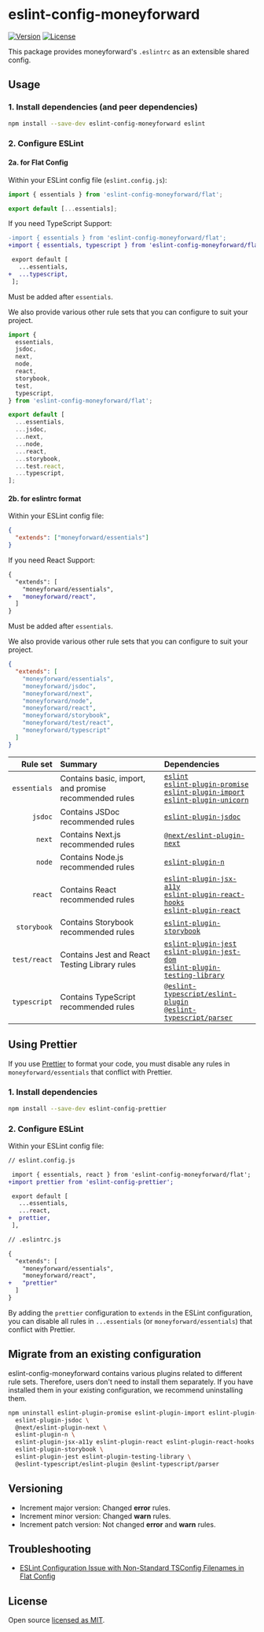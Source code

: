 # eslint-config-moneyforward

[![Version](https://img.shields.io/npm/v/eslint-config-moneyforward.svg?style=flat-square)](https://www.npmjs.com/package/eslint-config-moneyforward?activeTab=versions)
[![License](https://img.shields.io/github/license/moneyforward/frontend-tools.svg?style=flat-square)](https://github.com/moneyforward/frontend-tools/blob/main/packages/eslint-config/LICENSE)

This package provides moneyforward's `.eslintrc` as an extensible shared config.

## Usage

### 1. Install dependencies (and peer dependencies)

```bash
npm install --save-dev eslint-config-moneyforward eslint
```

### 2. Configure ESLint

#### 2a. for Flat Config

Within your ESLint config file (`eslint.config.js`):

```js
import { essentials } from 'eslint-config-moneyforward/flat';

export default [...essentials];
```

If you need TypeScript Support:

```diff
-import { essentials } from 'eslint-config-moneyforward/flat';
+import { essentials, typescript } from 'eslint-config-moneyforward/flat';

 export default [
   ...essentials,
+  ...typescript,
 ];
```

Must be added after `essentials`.

We also provide various other rule sets that you can configure to suit your project.

```js
import {
  essentials,
  jsdoc,
  next,
  node,
  react,
  storybook,
  test,
  typescript,
} from 'eslint-config-moneyforward/flat';

export default [
  ...essentials,
  ...jsdoc,
  ...next,
  ...node,
  ...react,
  ...storybook,
  ...test.react,
  ...typescript,
];
```

#### 2b. for eslintrc format

Within your ESLint config file:

```json
{
  "extends": ["moneyforward/essentials"]
}
```

If you need React Support:

```diff
{
  "extends": [
    "moneyforward/essentials",
+   "moneyforward/react",
  ]
}
```

Must be added after `essentials`.

We also provide various other rule sets that you can configure to suit your project.

```json
{
  "extends": [
    "moneyforward/essentials",
    "moneyforward/jsdoc",
    "moneyforward/next",
    "moneyforward/node",
    "moneyforward/react",
    "moneyforward/storybook",
    "moneyforward/test/react",
    "moneyforward/typescript"
  ]
}
```

|     Rule set | Summary                                               | Dependencies                                                                                                                                                                                                                                                                                     |
| -----------: | :---------------------------------------------------- | :----------------------------------------------------------------------------------------------------------------------------------------------------------------------------------------------------------------------------------------------------------------------------------------------- |
| `essentials` | Contains basic, import, and promise recommended rules | [`eslint`](https://eslint.org/) <br> [`eslint-plugin-promise`](https://github.com/eslint-community/eslint-plugin-promise) <br> [`eslint-plugin-import`](https://github.com/import-js/eslint-plugin-import) <br> [`eslint-plugin-unicorn`](https://github.com/sindresorhus/eslint-plugin-unicorn) |
|      `jsdoc` | Contains JSDoc recommended rules                      | [`eslint-plugin-jsdoc`](https://github.com/gajus/eslint-plugin-jsdoc)                                                                                                                                                                                                                            |
|       `next` | Contains Next.js recommended rules                    | [`@next/eslint-plugin-next`](https://github.com/vercel/next.js/tree/canary/packages/eslint-plugin-next)                                                                                                                                                                                          |
|       `node` | Contains Node.js recommended rules                    | [`eslint-plugin-n`](https://github.com/eslint-community/eslint-plugin-n)                                                                                                                                                                                                                         |
|      `react` | Contains React recommended rules                      | [`eslint-plugin-jsx-a11y`](https://github.com/jsx-eslint/eslint-plugin-jsx-a11y) <br> [`eslint-plugin-react-hooks`](https://github.com/facebook/react/tree/main/packages/eslint-plugin-react-hooks) <br> [`eslint-plugin-react`](https://github.com/jsx-eslint/eslint-plugin-react)              |
|  `storybook` | Contains Storybook recommended rules                  | [`eslint-plugin-storybook`](https://github.com/storybookjs/storybook/tree/next/code/lib/eslint-plugin)                                                                                                                                                                                           |
| `test/react` | Contains Jest and React Testing Library rules         | [`eslint-plugin-jest`](https://github.com/jest-community/eslint-plugin-jest) <br> [`eslint-plugin-jest-dom`](https://github.com/testing-library/eslint-plugin-jest-dom) <br> [`eslint-plugin-testing-library`](https://github.com/testing-library/eslint-plugin-testing-library)                 |
| `typescript` | Contains TypeScript recommended rules                 | [`@eslint-typescript/eslint-plugin`](https://github.com/typescript-eslint/typescript-eslint/tree/main/packages/eslint-plugin) <br> [`@eslint-typescript/parser`](https://github.com/typescript-eslint/typescript-eslint/tree/main/packages/parser)                                               |

## Using Prettier

If you use [Prettier](https://prettier.io/) to format your code, you must disable any rules in `moneyforward/essentials` that conflict with Prettier.

### 1. Install dependencies

```bash
npm install --save-dev eslint-config-prettier
```

### 2. Configure ESLint

Within your ESLint config file:

```diff
// eslint.config.js

 import { essentials, react } from 'eslint-config-moneyforward/flat';
+import prettier from 'eslint-config-prettier';

 export default [
   ...essentials,
   ...react,
+  prettier,
 ],
```

```diff
// .eslintrc.js

{
  "extends": [
    "moneyforward/essentials",
    "moneyforward/react",
+   "prettier"
  ]
}
```

By adding the `prettier` configuration to `extends` in the ESLint configuration, you can disable all rules in `...essentials` (or `moneyforward/essentials`) that conflict with Prettier.

## Migrate from an existing configuration

eslint-config-moneyforward contains various plugins related to different rule sets. Therefore, users don't need to install them separately. If you have installed them in your existing configuration, we recommend uninstalling them.

```bash
npm uninstall eslint-plugin-promise eslint-plugin-import eslint-plugin-unicorn \
  eslint-plugin-jsdoc \
  @next/eslint-plugin-next \
  eslint-plugin-n \
  eslint-plugin-jsx-a11y eslint-plugin-react eslint-plugin-react-hooks \
  eslint-plugin-storybook \
  eslint-plugin-jest eslint-plugin-testing-library \
  @eslint-typescript/eslint-plugin @eslint-typescript/parser
```

## Versioning

- Increment major version: Changed **error** rules.
- Increment minor version: Changed **warn** rules.
- Increment patch version: Not changed **error** and **warn** rules.

## Troubleshooting

- [ESLint Configuration Issue with Non-Standard TSConfig Filenames in Flat Config](https://github.com/moneyforward/frontend-tools/blob/main/packages/eslint-config/docs/troubleshooting/eslint-configuration-issue-with-non-standard-tsconfig-filenames-in-flat-config.md)

## License

Open source [licensed as MIT](https://github.com/moneyforward/frontend-tools/blob/main/packages/eslint-config/LICENSE).
